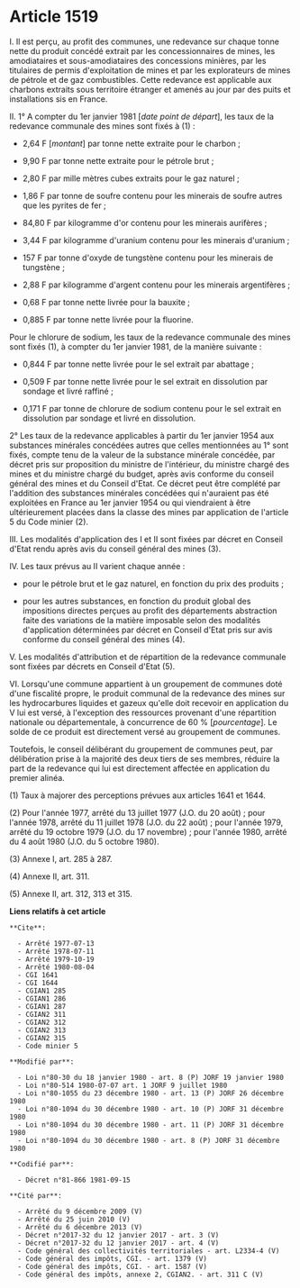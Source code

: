 # Article 1519

I. Il est perçu, au profit des communes, une redevance sur chaque tonne nette du produit concédé extrait par les
concessionnaires de mines, les amodiataires et sous-amodiataires des concessions minières, par les titulaires de permis
d'exploitation de mines et par les explorateurs de mines de pétrole et de gaz combustibles. Cette redevance est applicable
aux charbons extraits sous territoire étranger et amenés au jour par des puits et installations sis en France.

II. 1° A compter du 1er janvier 1981 [*date point de départ*], les taux de la redevance communale des mines sont fixés à
(1) :

- 2,64 F [*montant*] par tonne nette extraite pour le charbon ;

- 9,90 F par tonne nette extraite pour le pétrole brut ;

- 2,80 F par mille mètres cubes extraits pour le gaz naturel ;

- 1,86 F par tonne de soufre contenu pour les minerais de soufre autres que les pyrites de fer ;

- 84,80 F par kilogramme d'or contenu pour les minerais aurifères ;

- 3,44 F par kilogramme d'uranium contenu pour les minerais d'uranium ;

- 157 F par tonne d'oxyde de tungstène contenu pour les minerais de tungstène ;

- 2,88 F par kilogramme d'argent contenu pour les minerais argentifères ;

- 0,68 F par tonne nette livrée pour la bauxite ;

- 0,885 F par tonne nette livrée pour la fluorine.

Pour le chlorure de sodium, les taux de la redevance communale des mines sont fixés (1), à compter du 1er janvier 1981, de la
manière suivante :

- 0,844 F par tonne nette livrée pour le sel extrait par abattage ;

- 0,509 F par tonne nette livrée pour le sel extrait en dissolution par sondage et livré raffiné ;

- 0,171 F par tonne de chlorure de sodium contenu pour le sel extrait en dissolution par sondage et livré en dissolution.

2° Les taux de la redevance applicables à partir du 1er janvier 1954 aux substances minérales concédées autres que celles
mentionnées au 1° sont fixés, compte tenu de la valeur de la substance minérale concédée, par décret pris sur proposition du
ministre de l'intérieur, du ministre chargé des mines et du ministre chargé du budget, après avis conforme du conseil général
des mines et du Conseil d'Etat. Ce décret peut être complété par l'addition des substances minérales concédées qui n'auraient
pas été exploitées en France au 1er janvier 1954 ou qui viendraient à être ultérieurement placées dans la classe des mines
par application de l'article 5 du Code minier (2).

III. Les modalités d'application des I et II sont fixées par décret en Conseil d'Etat rendu après avis du conseil général des
mines (3).

IV. Les taux prévus au II varient chaque année :

- pour le pétrole brut et le gaz naturel, en fonction du prix des produits ;

- pour les autres substances, en fonction du produit global des impositions directes perçues au profit des départements
abstraction faite des variations de la matière imposable selon des modalités d'application déterminées par décret en Conseil
d'Etat pris sur avis conforme du conseil général des mines (4).

V. Les modalités d'attribution et de répartition de la redevance communale sont fixées par décrets en Conseil d'Etat (5).

VI. Lorsqu'une commune appartient à un groupement de communes doté d'une fiscalité propre, le produit communal de la
redevance des mines sur les hydrocarbures liquides et gazeux qu'elle doit recevoir en application du V lui est versé, à
l'exception des ressources provenant d'une répartition nationale ou départementale, à concurrence de 60 % [*pourcentage*]. Le
solde de ce produit est directement versé au groupement de communes.

Toutefois, le conseil délibérant du groupement de communes peut, par délibération prise à la majorité des deux tiers de ses
membres, réduire la part de la redevance qui lui est directement affectée en application du premier alinéa.

(1) Taux à majorer des perceptions prévues aux articles 1641 et 1644.

(2) Pour l'année 1977, arrêté du 13 juillet 1977 (J.O. du 20 août) ; pour l'année 1978, arrêté du 11 juillet 1978 (J.O. du 22
août) ; pour l'année 1979, arrêté du 19 octobre 1979 (J.O. du 17 novembre) ; pour l'année 1980, arrêté du 4 août 1980 (J.O.
du 5 octobre 1980).

(3) Annexe I, art. 285 à 287.

(4) Annexe II, art. 311.

(5) Annexe II, art. 312, 313 et 315.

**Liens relatifs à cet article**

	**Cite**:

	  - Arrêté 1977-07-13
	  - Arrêté 1978-07-11
	  - Arrêté 1979-10-19
	  - Arrêté 1980-08-04
	  - CGI 1641
	  - CGI 1644
	  - CGIAN1 285
	  - CGIAN1 286
	  - CGIAN1 287
	  - CGIAN2 311
	  - CGIAN2 312
	  - CGIAN2 313
	  - CGIAN2 315
	  - Code minier 5

	**Modifié par**:

	  - Loi n°80-30 du 18 janvier 1980 - art. 8 (P) JORF 19 janvier 1980
	  - Loi n°80-514 1980-07-07 art. 1 JORF 9 juillet 1980
	  - Loi n°80-1055 du 23 décembre 1980 - art. 13 (P) JORF 26 décembre 1980
	  - Loi n°80-1094 du 30 décembre 1980 - art. 10 (P) JORF 31 décembre 1980
	  - Loi n°80-1094 du 30 décembre 1980 - art. 11 (P) JORF 31 décembre 1980
	  - Loi n°80-1094 du 30 décembre 1980 - art. 8 (P) JORF 31 décembre 1980

	**Codifié par**:

	  - Décret n°81-866 1981-09-15

	**Cité par**:

	  - Arrêté du 9 décembre 2009 (V)
	  - Arrêté du 25 juin 2010 (V)
	  - Arrêté du 6 décembre 2013 (V)
	  - Décret n°2017-32 du 12 janvier 2017 - art. 3 (V)
	  - Décret n°2017-32 du 12 janvier 2017 - art. 4 (V)
	  - Code général des collectivités territoriales - art. L2334-4 (V)
	  - Code général des impôts, CGI. - art. 1379 (V)
	  - Code général des impôts, CGI. - art. 1587 (V)
	  - Code général des impôts, annexe 2, CGIAN2. - art. 311 C (V)
